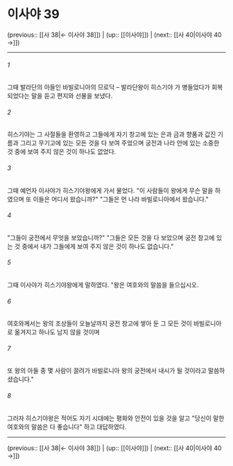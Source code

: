 # 이사야 39

(previous:: [[사 38|← 이사야 38]]) | (up:: [[이사야]]) | (next:: [[사 40|이사야 40 →]])

***




###### 1 

그때 발라단의 아들인 바빌로니아의 므로닥 – 발라단왕이 히스기야 가 병들었다가 회복되었다는 말을 듣고 편지와 선물을 보냈다. 



###### 2 

히스기야는 그 사절들을 환영하고 그들에게 자기 창고에 있는 은과 금과 향품과 값진 기름과 그리고 무기고에 있는 모든 것을 다 보여 주었으며 궁전과 나라 안에 있는 소중한 것 중에 보여 주지 않은 것이 하나도 없었다. 



###### 3 

그때 예언자 이사야가 히스기야왕에게 가서 물었다. "이 사람들이 왕에게 무슨 말을 하였으며 또 이들은 어디서 왔습니까?" "그들은 먼 나라 바빌로니아에서 왔습니다." 



###### 4 

"그들이 궁전에서 무엇을 보았습니까?" "그들은 모든 것을 다 보았으며 궁전 창고에 있는 것 중에서 내가 그들에게 보여 주지 않은 것이 하나도 없습니다." 



###### 5 

그때 이사야가 히스기야왕에게 말하였다. "왕은 여호와의 말씀을 들으십시오. 



###### 6 

여호와께서는 왕의 조상들이 오늘날까지 궁전 창고에 쌓아 둔 그 모든 것이 바빌로니아로 옮겨지고 하나도 남지 않을 것이며 



###### 7 

또 왕의 아들 중 몇 사람이 끌려가 바빌로니아 왕의 궁전에서 내시가 될 것이라고 말씀하셨습니다." 



###### 8 

그러자 히스기야왕은 적어도 자기 시대에는 평화와 안전이 있을 것을 알고 "당신이 말한 여호와의 말씀은 다 좋습니다" 하고 대답하였다.

***

(previous:: [[사 38|← 이사야 38]]) | (up:: [[이사야]]) | (next:: [[사 40|이사야 40 →]])
